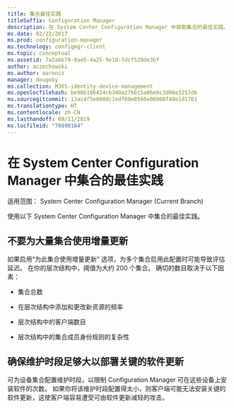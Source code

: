 ```yaml
---
title: 集合最佳实践
titleSuffix: Configuration Manager
description: 在 System Center Configuration Manager 中获取集合的最佳实践。
ms.date: 02/22/2017
ms.prod: configuration-manager
ms.technology: configmgr-client
ms.topic: conceptual
ms.assetid: 7a2abb79-9ae5-4a25-9e18-5dcf528de3bf
author: aczechowski
ms.author: aaroncz
manager: dougeby
ms.collection: M365-identity-device-management
ms.openlocfilehash: be96b106424c6340a27b015a06e0c3d06e3257d6
ms.sourcegitcommit: 13ac4f5e600dc1edf69e8566e00968f40e1d1761
ms.translationtype: HT
ms.contentlocale: zh-CN
ms.lasthandoff: 09/11/2019
ms.locfileid: "70890184"
---
```

# <a name="best-practices-for-collections-in-system-center-configuration-manager"></a>在 System Center Configuration Manager 中集合的最佳实践

适用范围：  System Center Configuration Manager (Current Branch)

使用以下 System Center Configuration Manager 中集合的最佳实践。  

## <a name="do-not-use-incremental-updates-for-a-large-number-of-collections"></a>不要为大量集合使用增量更新  
 如果启用“为此集合使用增量更新”  选项，为多个集合启用此配置时可能导致评估延迟。 在你的层次结构中，阈值为大约 200 个集合。 确切的数目取决于以下因素：  

-   集合总数  

-   在层次结构中添加和更改新资源的频率  

-   层次结构中的客户端数目  

-   层次结构中的集合成员身份规则的复杂性  

## <a name="make-sure-that-maintenance-windows-are-large-enough-to-deploy-critical-software-updates"></a>确保维护时段足够大以部署关键的软件更新  
 可为设备集合配置维护时段，以限制 Configuration Manager 可在这些设备上安装软件的次数。 如果你将该维护时段配置得太小，则客户端可能无法安装关键的软件更新，这使客户端容易遭受可由软件更新减轻的攻击。  
